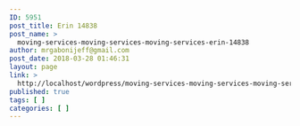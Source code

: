 ```yaml
---
ID: 5951
post_title: Erin 14838
post_name: >
  moving-services-moving-services-moving-services-erin-14838
author: mrgabonijeff@gmail.com
post_date: 2018-03-28 01:46:31
layout: page
link: >
  http://localhost/wordpress/moving-services-moving-services-moving-services-erin-14838/
published: true
tags: [ ]
categories: [ ]
---
```


